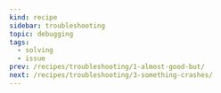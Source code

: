 ```yaml
---
kind: recipe
sidebar: troubleshooting
topic: debugging
tags:
  - solving
  - issue
prev: /recipes/troubleshooting/1-almost-good-but/
next: /recipes/troubleshooting/3-something-crashes/
---
```

